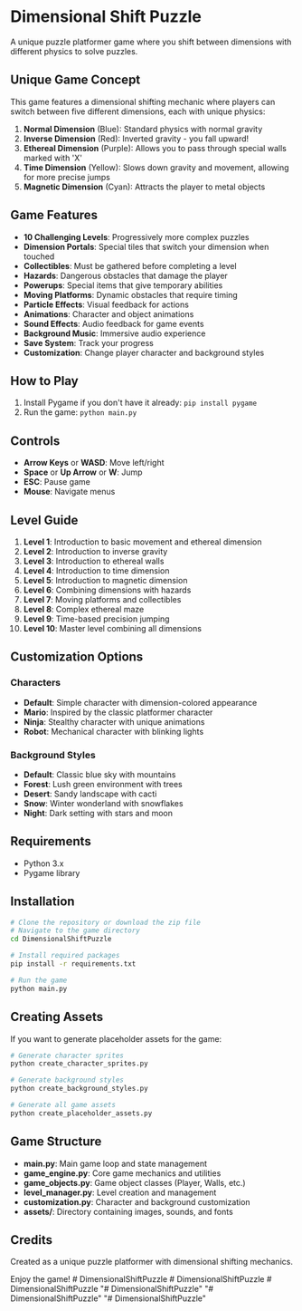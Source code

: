 # Dimensional Shift Puzzle

A unique puzzle platformer game where you shift between dimensions with different physics to solve puzzles.

## Unique Game Concept

This game features a dimensional shifting mechanic where players can switch between five different dimensions, each with unique physics:

1. **Normal Dimension** (Blue): Standard physics with normal gravity
2. **Inverse Dimension** (Red): Inverted gravity - you fall upward!
3. **Ethereal Dimension** (Purple): Allows you to pass through special walls marked with 'X'
4. **Time Dimension** (Yellow): Slows down gravity and movement, allowing for more precise jumps
5. **Magnetic Dimension** (Cyan): Attracts the player to metal objects

## Game Features

- **10 Challenging Levels**: Progressively more complex puzzles
- **Dimension Portals**: Special tiles that switch your dimension when touched
- **Collectibles**: Must be gathered before completing a level
- **Hazards**: Dangerous obstacles that damage the player
- **Powerups**: Special items that give temporary abilities
- **Moving Platforms**: Dynamic obstacles that require timing
- **Particle Effects**: Visual feedback for actions
- **Animations**: Character and object animations
- **Sound Effects**: Audio feedback for game events
- **Background Music**: Immersive audio experience
- **Save System**: Track your progress
- **Customization**: Change player character and background styles

## How to Play

1. Install Pygame if you don't have it already: `pip install pygame`
2. Run the game: `python main.py`

## Controls

- **Arrow Keys** or **WASD**: Move left/right
- **Space** or **Up Arrow** or **W**: Jump
- **ESC**: Pause game
- **Mouse**: Navigate menus

## Level Guide

1. **Level 1**: Introduction to basic movement and ethereal dimension
2. **Level 2**: Introduction to inverse gravity
3. **Level 3**: Introduction to ethereal walls
4. **Level 4**: Introduction to time dimension
5. **Level 5**: Introduction to magnetic dimension
6. **Level 6**: Combining dimensions with hazards
7. **Level 7**: Moving platforms and collectibles
8. **Level 8**: Complex ethereal maze
9. **Level 9**: Time-based precision jumping
10. **Level 10**: Master level combining all dimensions

## Customization Options

### Characters
- **Default**: Simple character with dimension-colored appearance
- **Mario**: Inspired by the classic platformer character
- **Ninja**: Stealthy character with unique animations
- **Robot**: Mechanical character with blinking lights

### Background Styles
- **Default**: Classic blue sky with mountains
- **Forest**: Lush green environment with trees
- **Desert**: Sandy landscape with cacti
- **Snow**: Winter wonderland with snowflakes
- **Night**: Dark setting with stars and moon

## Requirements

- Python 3.x
- Pygame library

## Installation

```bash
# Clone the repository or download the zip file
# Navigate to the game directory
cd DimensionalShiftPuzzle

# Install required packages
pip install -r requirements.txt

# Run the game
python main.py
```

## Creating Assets

If you want to generate placeholder assets for the game:

```bash
# Generate character sprites
python create_character_sprites.py

# Generate background styles
python create_background_styles.py

# Generate all game assets
python create_placeholder_assets.py
```

## Game Structure

- **main.py**: Main game loop and state management
- **game_engine.py**: Core game mechanics and utilities
- **game_objects.py**: Game object classes (Player, Walls, etc.)
- **level_manager.py**: Level creation and management
- **customization.py**: Character and background customization
- **assets/**: Directory containing images, sounds, and fonts

## Credits

Created as a unique puzzle platformer with dimensional shifting mechanics.

Enjoy the game!
#   D i m e n s i o n a l S h i f t P u z z l e  
 #   D i m e n s i o n a l S h i f t P u z z l e  
 #   D i m e n s i o n a l S h i f t P u z z l e  
 "# DimensionalShiftPuzzle" 
"# DimensionalShiftPuzzle" 
"# DimensionalShiftPuzzle" 
